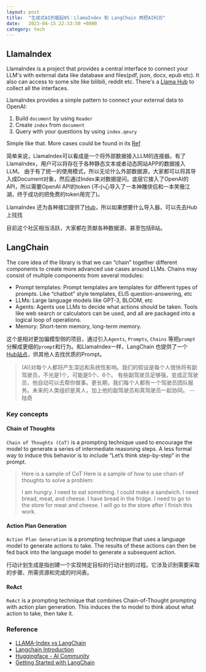```yaml
---
layout: post
title:  "生成式AI的崛起05：LlamaIndex 和 LangChain 两把AI利刃"
date:   2023-04-15 22:33:50 +0800
category: tech
---
```


## LlamaIndex

LlamaIndex is a project that provides a central interface to connect your LLM's with external data like database and files(pdf, json, docx, epub etc). It also can access to some site like bilibili, reddit etc. There's a [Llama Hub](https://llamahub.ai/) to collect all the interfaces. 

LlamaIndex provides a simple pattern to connect your external data to OpenAI:

1. Build `document` by using `Reader`
2. Create `index` from `document`
3. Query with your questions by using `index.qeury`

Simple like that. More cases could be found in its [Ref](https://gpt-index.readthedocs.io/en/latest/index.html)

简单来说，LlamaIndex可以看成是一个将外部数据接入LLM的连接器。有了LlamaIndex，用户可以将存在于各种静态文本或者动态网站APP的数据接入LLM。 由于有了统一的使用模式，所以无论什么外部数据源，大家都可以将其导入成Document对象，然后通过Index来对数据提问。底层它接入了OpenAI的API，所以需要OpenAI API的token (不小心导入了一本神雕侠侣和一本笑傲江湖，终于成功的把免费的token用完了)。 

LlamaIndex 还为各种接口提供了[Hub](https://llamahub.ai/)，所以如果想要什么导入器，可以先去Hub上找找 

目前这个社区相当活跃，大家都在贡献各种数据源，甚至包括B站。 

## LangChain

The core idea of the library is that we can “chain” together different components to create more advanced use cases around LLMs. Chains may consist of multiple components from several modules:

- Prompt templates: Prompt templates are templates for different types of prompts. Like “chatbot” style templates, ELI5 question-answering, etc
- LLMs: Large language models like GPT-3, BLOOM, etc
- Agents: Agents use LLMs to decide what actions should be taken. Tools like web search or calculators can be used, and all are packaged into a logical loop of operations.
- Memory: Short-term memory, long-term memory.

这个是相对更加偏模型侧的项目，通过引入`Agents`, `Prompts`, `Chains` 等把`prompt`分解成更细的`prompt`和行为。和LlamaIndex一样，LangChain 也提供了一个 [Hub站点](https://blog.langchain.dev/langchainhub/)，供其他人去找优质的Prompt。 

> (AI)对每个人都将产生深远和系统性影响。我们的假设是每个人很快将有副驾驶员，不光是1个，可能是5个、6个。 有些副驾驶员足够强，变成正驾驶员，他自动可以去帮你做事。更长期，我们每个人都有一个驾驶员团队服务。未来的人类组织是真人，加上他的副驾驶员和真驾驶员一起协同。  -- 陆奇

### Key concepts

#### Chain of Thoughts

`Chain of Thoughts (CoT)` is a prompting technique used to encourage the model to generate a series of intermediate reasoning steps. A less formal way to induce this behavior is to include “Let’s think step-by-step” in the prompt.

> Here is a sample of CoT
> Here is a sample of how to use chain of thoughts to solve a problem:
> 
> I am hungry.
I need to eat something.
I could make a sandwich.
I need bread, meat, and cheese.
I have bread in the fridge.
I need to go to the store for meat and cheese.
I will go to the store after I finish this work.

#### Action Plan Generation

`Action Plan Generation` is a prompting technique that uses a language model to generate actions to take. The results of these actions can then be fed back into the language model to generate a subsequent action.

行动计划生成是指创建一个实现特定目标的行动计划的过程。它涉及识别需要采取的步骤、所需资源和完成的时间表。

#### ReAct

`ReAct` is a prompting technique that combines Chain-of-Thought prompting with action plan generation. This induces the to model to think about what action to take, then take it.

### Reference

- [LLAMA-Index vs LangChain](https://alphasec.io/query-your-own-documents-with-llamaindex-and-langchain/)
- [Langchain Introduction](https://www.pinecone.io/learn/langchain-intro/)
- [Huggingface - AI Community](https://huggingface.co/)
- [Getting Started with LangChain](https://towardsdatascience.com/getting-started-with-langchain-a-beginners-guide-to-building-llm-powered-applications-95fc8898732c)